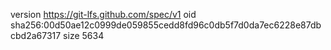 version https://git-lfs.github.com/spec/v1
oid sha256:00d50ae12c0999de059855cedd8fd96c0db5f7d0da7ec6228e87dbcbd2a67317
size 5634
